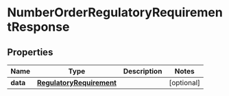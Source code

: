 # NumberOrderRegulatoryRequirementResponse

## Properties
Name | Type | Description | Notes
------------ | ------------- | ------------- | -------------
**data** | [**RegulatoryRequirement**](RegulatoryRequirement.md) |  |  [optional]

